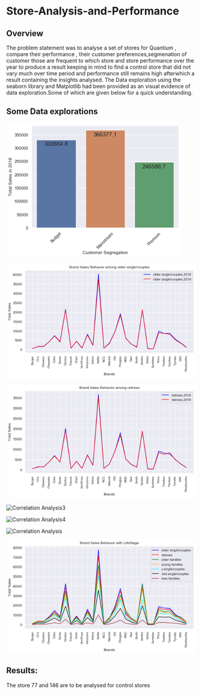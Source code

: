 # Store-Analysis-and-Performance
## Overview 
The problem statement was to analyse a set of stores for Quantium , compare their performance , their customer preferences,segmenation of customer those are frequent to which store and store performance over the year to produce a result keeping in mind to find a control store that did not vary much over time period and performance still remains high afterwhich a result containing the insights analysed. The Data exploration using the seaborn library and Matplotlib had been provided as an visual evidence of data exploration.Some of which are given below for a quick understanding.
## Some Data explorations
![Correlation Analysis](https://github.com/Eva86271/Store-Analysis-and-Performance/blob/main/Quantium/output_21_0.png)

![Correlation Analysis1](https://github.com/Eva86271/Store-Analysis-and-Performance/blob/main/Quantium/output_100_0.png)

![Correlation Analysis2](https://github.com/Eva86271/Store-Analysis-and-Performance/blob/main/Quantium/output_101_0.png)

![Correlation Analysis3](https://github.com/Eva86271/Store-Analysis-and-Performance/tree/main/Quantium/output_102_0.png)

![Correlation Analysis4](https://github.com/Eva86271/Store-Analysis-and-Performance/tree/main/Quantium/output_80_0.png)

![Correlation Analysis](https://github.com/Eva86271/Store-Analysis-and-Performance/tree/main/Quantium/output_84_0.png)

![Correlation Analysis](https://github.com/Eva86271/Store-Analysis-and-Performance/blob/main/Quantium/output_97_0.png)

## Results:
The store 77 and 146 are to be analysed for control stores
